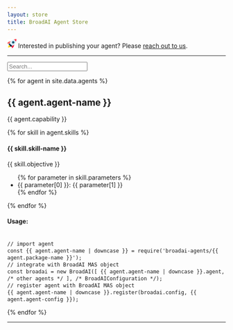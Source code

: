 ```yaml
---
layout: store
title: BroadAI Agent Store
---
```


<img src="./assets/images/icon-rocket.png" style="height:1.5em;padding:0;margin:0;"> Interested in publishing your agent? Please [reach out to us](mailto:broad.agents.ai@gmail.com?subject=Re%20publishing%20our%20BroadAI%20Agent).

---

<div class="container">
  <input type="text" id="searchBox" placeholder="Search...">
</div>

{% for agent in site.data.agents %}
<!-- <p>{{agent}}</p> -->
<!-- {% endfor %} -->

<!-- <!-- {% for agent in site.agents %} -->

<div class="container">
  <div class="card" id="{{ agent.agent-name | downcase }}">
    <h2>{{ agent.agent-name }}</h2>
    <p>{{ agent.capability }}</p>
    <div>
      {% for skill in agent.skills %}
        <div class="sub-category">
          <h4>{{ skill.skill-name }}</h4>
          <p>{{ skill.objective }}</p>
          <ul>
            {% for parameter in skill.parameters %}
              <li>{{ parameter[0] }}: {{ parameter[1] }}</li>
            {% endfor %}
          </ul>
        </div>
      {% endfor %}
      <h4>Usage:</h4>
<pre><code class="language-javascript">
// import agent
const {{ agent.agent-name | downcase }} = require('broadai-agents/{{ agent.package-name }}');
// integrate with BroadAI MAS object
const broadai = new BroadAI([ {{ agent.agent-name | downcase }}.agent, /* other agents */ ], /* BroadAIConfiguration */);
// register agent with BroadAI MAS object
{{ agent.agent-name | downcase }}.register(broadai.config, {{ agent.agent-config }});
</code></pre>
    </div>
  </div>
</div>

{% endfor %}

---
